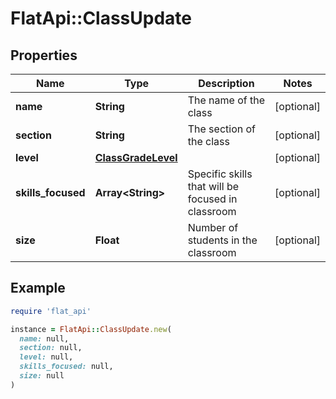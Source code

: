 # FlatApi::ClassUpdate

## Properties

| Name | Type | Description | Notes |
| ---- | ---- | ----------- | ----- |
| **name** | **String** | The name of the class | [optional] |
| **section** | **String** | The section of the class | [optional] |
| **level** | [**ClassGradeLevel**](ClassGradeLevel.md) |  | [optional] |
| **skills_focused** | **Array&lt;String&gt;** | Specific skills that will be focused in classroom | [optional] |
| **size** | **Float** | Number of students in the classroom | [optional] |

## Example

```ruby
require 'flat_api'

instance = FlatApi::ClassUpdate.new(
  name: null,
  section: null,
  level: null,
  skills_focused: null,
  size: null
)
```

